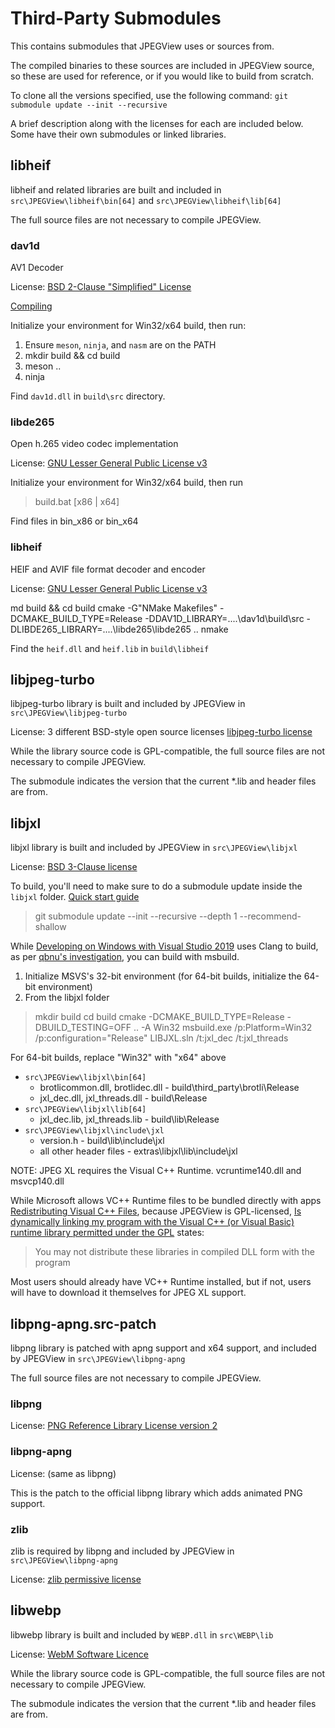 # Third-Party Submodules

This contains submodules that JPEGView uses or sources from.

The compiled binaries to these sources are included in JPEGView source, so these are used for reference, or if you would like to build from scratch.

To clone all the versions specified, use the following command:
`git submodule update --init --recursive`

A brief description along with the licenses for each are included below.  Some have their own submodules or linked libraries.

## libheif

libheif and related libraries are built and included in `src\JPEGView\libheif\bin[64]` and `src\JPEGView\libheif\lib[64]`

The full source files are not necessary to compile JPEGView.

### dav1d

AV1 Decoder

License: [BSD 2-Clause "Simplified" License](https://code.videolan.org/videolan/dav1d/-/blob/master/COPYING)

[Compiling](https://code.videolan.org/videolan/dav1d#compile)

Initialize your environment for Win32/x64 build, then run:

1. Ensure `meson`, `ninja`, and `nasm` are on the PATH
2. mkdir build && cd build
3. meson ..
4. ninja

Find `dav1d.dll` in `build\src` directory.

### libde265

Open h.265 video codec implementation

License: [GNU Lesser General Public License v3](https://github.com/strukturag/libde265/blob/master/COPYING)

Initialize your environment for Win32/x64 build, then run

> build.bat [x86 | x64]

Find files in bin_x86 or bin_x64

### libheif

HEIF and AVIF file format decoder and encoder

License: [GNU Lesser General Public License v3](https://github.com/strukturag/libheif/blob/master/COPYING)

 md build && cd build
 cmake -G"NMake Makefiles" -DCMAKE_BUILD_TYPE=Release -DDAV1D_LIBRARY=..\..\dav1d\build\src -DLIBDE265_LIBRARY=..\..\libde265\libde265 ..
 nmake

Find the `heif.dll` and `heif.lib` in `build\libheif`

## libjpeg-turbo

libjpeg-turbo library is built and included by JPEGView in `src\JPEGView\libjpeg-turbo`

License: 3 different BSD-style open source licenses [libjpeg-turbo license](https://github.com/libjpeg-turbo/libjpeg-turbo/blob/main/LICENSE.md)

While the library source code is GPL-compatible, the full source files are not necessary to compile JPEGView.

The submodule indicates the version that the current *.lib and header files are from.

## libjxl

libjxl library is built and included by JPEGView in `src\JPEGView\libjxl`

License: [BSD 3-Clause license](https://github.com/libjxl/libjxl/blob/main/LICENSE)

To build, you'll need to make sure to do a submodule update inside the `libjxl` folder.  [Quick start guide](https://github.com/libjxl/libjxl/blob/main/README.md)

> git submodule update --init --recursive --depth 1 --recommend-shallow

While [Developing on Windows with Visual Studio 2019](https://github.com/libjxl/libjxl/blob/main/doc/developing_in_windows_vcpkg.md) uses Clang to build,
as per [qbnu's investigation](https://github.com/sylikc/jpegview/pull/99#issuecomment-1374165087), you can build with msbuild.

1. Initialize MSVS's 32-bit environment (for 64-bit builds, initialize the 64-bit environment)
2. From the libjxl folder

> mkdir build
> cd build
> cmake -DCMAKE_BUILD_TYPE=Release -DBUILD_TESTING=OFF .. -A Win32
> msbuild.exe /p:Platform=Win32 /p:configuration="Release" LIBJXL.sln /t:jxl_dec /t:jxl_threads

For 64-bit builds, replace "Win32" with "x64" above

* `src\JPEGView\libjxl\bin[64]`
  * brotlicommon.dll, brotlidec.dll - build\third_party\brotli\Release
  * jxl_dec.dll, jxl_threads.dll - build\Release
* `src\JPEGView\libjxl\lib[64]`
  * jxl_dec.lib, jxl_threads.lib - build\lib\Release
* `src\JPEGView\libjxl\include\jxl`
  * version.h - build\lib\include\jxl
  * all other header files - extras\libjxl\lib\include\jxl

NOTE: JPEG XL requires the Visual C++ Runtime.  vcruntime140.dll and msvcp140.dll

While Microsoft allows VC++ Runtime files to be bundled directly with apps [Redistributing Visual C++ Files](https://learn.microsoft.com/en-us/cpp/windows/redistributing-visual-cpp-files?view=msvc-170#install-individual-redistributable-files),
because JPEGView is GPL-licensed, [Is dynamically linking my program with the Visual C++ (or Visual Basic) runtime library permitted under the GPL](https://www.gnu.org/licenses/gpl-faq.html#WindowsRuntimeAndGPL) states:
> You may not distribute these libraries in compiled DLL form with the program

Most users should already have VC++ Runtime installed, but if not, users will have to download it themselves for JPEG XL support.

## libpng-apng.src-patch

libpng library is patched with apng support and x64 support, and included by JPEGView in `src\JPEGView\libpng-apng`

The full source files are not necessary to compile JPEGView.

### libpng

License: [PNG Reference Library License version 2](http://www.libpng.org/pub/png/src/libpng-LICENSE.txt)

### libpng-apng

License: (same as libpng)

This is the patch to the official libpng library which adds animated PNG support.

### zlib

zlib is required by libpng and included by JPEGView in `src\JPEGView\libpng-apng`

License: [zlib permissive license](https://www.zlib.net/zlib_license.html)

## libwebp

libwebp library is built and included by `WEBP.dll` in `src\WEBP\lib`

License: [WebM Software Licence](https://www.webmproject.org/license/software/)

While the library source code is GPL-compatible, the full source files are not necessary to compile JPEGView.

The submodule indicates the version that the current *.lib and header files are from.
